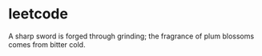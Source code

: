 # leetcode
A sharp sword is forged through grinding; the fragrance of plum blossoms comes from bitter cold.
